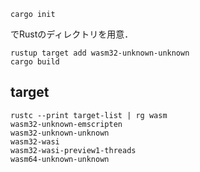 ```
cargo init
```

でRustのディレクトリを用意．

```
rustup target add wasm32-unknown-unknown
cargo build
```

## target

```
rustc --print target-list | rg wasm
wasm32-unknown-emscripten
wasm32-unknown-unknown
wasm32-wasi
wasm32-wasi-preview1-threads
wasm64-unknown-unknown
```
